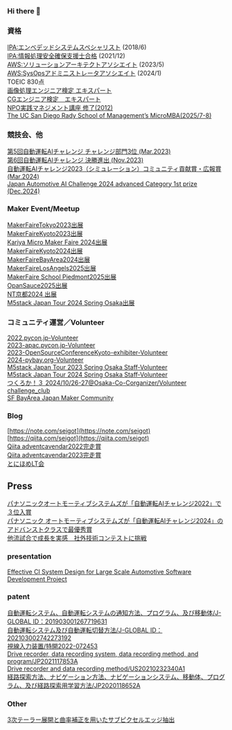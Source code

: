 ### Hi there 👋

### 資格

[IPA:エンベデッドシステムスペシャリスト](https://www.ipa.go.jp/shiken/kubun/es.html) (2018/6)  
[IPA:情報処理安全確保支援士合格](https://www.ipa.go.jp/shiken/kubun/sc.html) (2021/12)  
[AWS:ソリューションアーキテクトアソシエイト](https://aws.amazon.com/jp/certification/certified-solutions-architect-associate/) (2023/5)  
[AWS:SysOpsアドミニストレータアソシエイト](https://aws.amazon.com/jp/certification/certified-sysops-admin-associate/) (2024/1)  
TOEIC 830点  
[画像処理エンジニア検定 エキスパート](https://www.cgarts.or.jp/v1/kentei/about/img_engineer/second.html)  
[CGエンジニア検定　エキスパート](https://www.cgarts.or.jp/v1/kentei/about/cg_engineer/index.html)  
[NPO実践マネジメント講座 修了(2012)](https://center.public.or.jp/products/lecture02.html)  
[The UC San Diego Rady School of Management’s MicroMBA(2025/7-8)](https://rady.ucsd.edu/programs/executive-education/micro-mba.html)

### 競技会、他

[第5回自動運転AIチャレンジ チャレンジ部門3位 (Mar.2023)](https://www.jsae.or.jp/jaaic/result.php)  
[第6回自動運転AIチャレンジ 決勝進出 (Nov.2023)](https://www.jsae.or.jp/jaaic/2023_result.php)  
[自動運転AIチャレンジ2023（シミュレーション）コミュニティ貢献賞・広報賞 (Mar.2024)](https://www.jsae.or.jp/jaaic/2023ver/simulation_result/)  
[Japan Automotive AI Challenge 2024 advanced Category 1st prize (Dec.2024)](https://www.jsae.or.jp/press/detail/2452/)  

### Maker Event/Meetup

[MakerFaireTokyo2023出展](https://makezine.jp/event/makers-mft2023/m0169/)  
[MakerFaireKyoto2023出展](https://makezine.jp/event/makers-mfk2023/m0050/)  
[Kariya Micro Maker Faire 2024出展](https://karaage.hatenadiary.jp/entry/2024/02/26/073000)  
[MakerFaireKyoto2024出展](https://makezine.jp/event/makers-mfk2024/m0073/)  
[MakerFaireBayArea2024出展](https://makerfaire.com/maker/entry/75927/)  
[MakerFaireLosAngels2025出展](https://losangeles.makerfaire.com/maker/entry/2098/)  
[MakerFaire School Piedmont2025出展](https://www.piedmontmakers.org/school-maker-faire)  
[OpanSauce2025出展](https://opensauce.com)  
[NT京都2024 出展](https://wiki.nicotech.jp/nico_tech/index.php?NT京都2024)  
[M5stack Japan Tour 2024 Spring Osaka出展](https://m5stack2024springosaka.peatix.com/?lang=ja)  

### コミュニティ運営／Volunteer

[2022.pycon.jp-Volunteer](https://2022.pycon.jp/en/staff/)  
[2023-apac.pycon.jp-Volunteer](https://2023-apac.pycon.jp/staff)  
[2023-OpenSourceConferenceKyoto-exhibiter-Volunteer](https://event.ospn.jp/osc2023-kyoto/exhibit)  
[2024-pybay.org-Volunteer](https://pybay.org)  
[M5stack Japan Tour 2023 Spring Osaka Staff-Volunteer](https://m5stack2023osaka.peatix.com/?lang=ja)  
[M5stack Japan Tour 2024 Spring Osaka Staff-Volunteer](https://m5stack2024springosaka.peatix.com/?lang=ja)  
[つくろか！３ 2024/10/26-27@Osaka-Co-Corganizer/Volunteer](https://tsukuroka3.notion.site/3-WEB-26e2a0c5174641bc8382d63a6dd70ab0)  
[challenge_club](https://challenge-club.connpass.com/)  
[SF BayArea Japan Maker Community](https://www.eventbrite.com/o/sf-bay-area-japan-maker-community-86198715633)  

### Blog

[https://note.com/seigot](https://note.com/seigot)  
[https://qiita.com/seigot](https://qiita.com/seigot)  
[Qiita adventcavendar2022完走賞](https://blog.qiita.com/adventcalendar-2022-qiitapresents-winners/)  
[Qiita adventcavendar2023完走賞](https://blog.qiita.com/adventcalendar-2023-qiitapresents-winners/)  
[とにほめLT会](https://tonihome.connpass.com)  

## Press  
[パナソニックオートモーティブシステムズが「自動運転AIチャレンジ2022」で３位入賞](https://news.panasonic.com/jp/topics/205053)  
[パナソニック オートモーティブシステムズが「自動運転AIチャレンジ2024」のアドバンストクラスで最優秀賞](https://news.panasonic.com/jp/topics/206051)  
[他流試合で成長を実感　社外技術コンテストに挑戦](http://automotive.panasonic.com/newsroom/jaaic)  

### presentation  
[Effective CI System Design for Large Scale Automotive Software Development Project](https://aglamm2019.sched.com/event/VHQ7/effective-ci-system-design-for-large-scale-automotive-software-development-project-takada-seigo-panasonic)  

### patent  
[自動運転システム、自動運転システムの通知方法、プログラム、及び移動体/J-GLOBAL ID：201903001267719631](https://jglobal.jst.go.jp/en/detail?JGLOBAL_ID=201903001267719631&rel=1#%7B%22category%22%3A%220%22%2C%22keyword%22%3A%22自動運転%E3%80%80高田征吾%22%7D)  
[自動運転システム及び自動運転切替方法/J-GLOBAL ID：202103002742273192](https://jglobal.jst.go.jp/en/detail?JGLOBAL_ID=202103002742273192&rel=1#%7B%22category%22%3A%220%22%2C%22keyword%22%3A%22自動運転%E3%80%80高田征吾%22%7D)  
[視線入力装置/特開2022-072453](https://jglobal.jst.go.jp/detail?JGLOBAL_ID=202203016217050199)  
[Drive recorder, data recording system, data recording method, and program/JP2021117853A](https://patents.google.com/patent/JP2021117853A/en)  
[Drive recorder and data recording method/US20210232340A1](https://patents.google.com/patent/US20210232340A1/en)  
[経路探索方法、ナビゲーション方法、ナビゲーションシステム、移動体、プログラム、及び経路探索用学習方法/JP2020118652A](https://patents.google.com/patent/JP2020118652A/ja)  

### Other
[3次テーラー展開と曲率補正を用いたサブピクセルエッジ抽出](https://www.jstage.jst.go.jp/browse/jjspe/77/8/_contents/-char/ja)  

<!--
**seigot/seigot** is a ✨ _special_ ✨ repository because its `README.md` (this file) appears on your GitHub profile.

Here are some ideas to get you started:

- 🔭 I’m currently working on ...
- 🌱 I’m currently learning ...
- 👯 I’m looking to collaborate on ...
- 🤔 I’m looking for help with ...
- 💬 Ask me about ...
- 📫 How to reach me: ...
- 😄 Pronouns: ...
- ⚡ Fun fact: ...

-->
